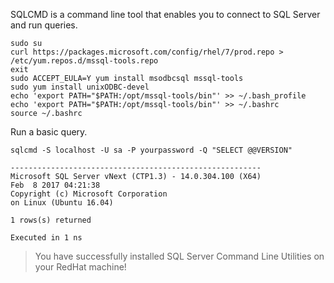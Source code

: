 SQLCMD is a command line tool that enables you to connect to SQL Server and run queries.

```terminal
sudo su
curl https://packages.microsoft.com/config/rhel/7/prod.repo > /etc/yum.repos.d/mssql-tools.repo
exit
sudo ACCEPT_EULA=Y yum install msodbcsql mssql-tools
sudo yum install unixODBC-devel
echo 'export PATH="$PATH:/opt/mssql-tools/bin"' >> ~/.bash_profile
echo 'export PATH="$PATH:/opt/mssql-tools/bin"' >> ~/.bashrc
source ~/.bashrc
```

Run a basic query.

```terminal
sqlcmd -S localhost -U sa -P yourpassword -Q "SELECT @@VERSION"
```

```results
--------------------------------------------------------
Microsoft SQL Server vNext (CTP1.3) - 14.0.304.100 (X64)
Feb  8 2017 04:21:38
Copyright (c) Microsoft Corporation
on Linux (Ubuntu 16.04)

1 rows(s) returned

Executed in 1 ns
```

> You have successfully installed SQL Server Command Line Utilities on your RedHat machine! 
